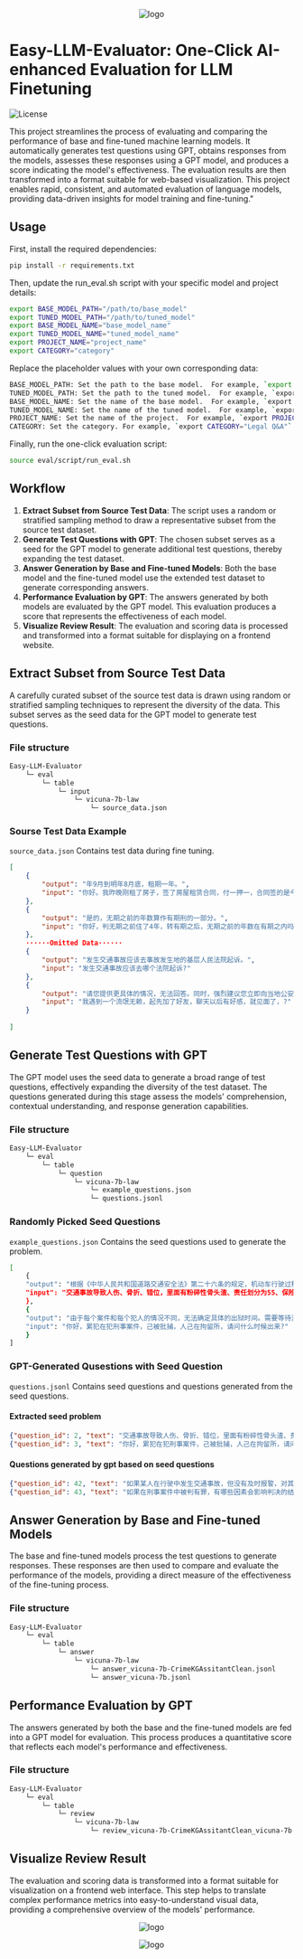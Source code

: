 <p align="center">
    <img src="./assets/logo.jpg" alt="logo">
</p>

# Easy-LLM-Evaluator: One-Click AI-enhanced Evaluation for LLM Finetuning

![License](https://img.shields.io/github/license/Antlera/easy-llm-evaluator)

This project streamlines the process of evaluating and comparing the performance of base and fine-tuned machine learning models. It automatically generates test questions using GPT, obtains responses from the models, assesses these responses using a GPT model, and produces a score indicating the model's effectiveness. The evaluation results are then transformed into a format suitable for web-based visualization. This project enables rapid, consistent, and automated evaluation of language models, providing data-driven insights for model training and fine-tuning."

## Usage

First, install the required dependencies:

```bash
pip install -r requirements.txt
```

Then, update the run_eval.sh script with your specific model and project details:

```bash
export BASE_MODEL_PATH="/path/to/base_model"
export TUNED_MODEL_PATH="/path/to/tuned_model"
export BASE_MODEL_NAME="base_model_name"
export TUNED_MODEL_NAME="tuned_model_name"
export PROJECT_NAME="project_name"
export CATEGORY="category"
```

Replace the placeholder values with your own corresponding data:

```bash
BASE_MODEL_PATH: Set the path to the base model.  For example, `export BASE_MODEL_PATH="models/vicuna-7b/"` .
TUNED_MODEL_PATH: Set the path to the tuned model.  For example, `export TUNED_MODEL_PATH="models/vicuna-7b-CrimeKGAssitantClean/"` .
BASE_MODEL_NAME: Set the name of the base model.  For example, `export PROJECT_NAME="vicuna-7b"` .
TUNED_MODEL_NAME: Set the name of the tuned model.  For example, `export PROJECT_NAME="vicuna-7b-CrimeKGAssitantClean"` .
PROJECT_NAME: Set the name of the project.  For example, `export PROJECT_NAME="vicuna-7b-law"` .
CATEGORY: Set the category. For example, `export CATEGORY="Legal Q&A"` .
````

Finally, run the one-click evaluation script:

```bash
source eval/script/run_eval.sh
```

## Workflow
1. **Extract Subset from Source Test Data**: The script uses a random or stratified sampling method to draw a representative subset from the source test dataset.
2. **Generate Test Questions with GPT**: The chosen subset serves as a seed for the GPT model to generate additional test questions, thereby expanding the test dataset.
3. **Answer Generation by Base and Fine-tuned Models**: Both the base model and the fine-tuned model use the extended test dataset to generate corresponding answers.
4. **Performance Evaluation by GPT**: The answers generated by both models are evaluated by the GPT model. This evaluation produces a score that represents the effectiveness of each model.
5. **Visualize Review Result**: The evaluation and scoring data is processed and transformed into a format suitable for displaying on a frontend website.

## Extract Subset from Source Test Data

A carefully curated subset of the source test data is drawn using random or stratified sampling techniques to represent the diversity of the data. This subset serves as the seed data for the GPT model to generate test questions.

### File structure

```bash
Easy-LLM-Evaluator
    └─ eval
        └─ table
            └─ input
                └─ vicuna-7b-law
                    └─ source_data.json
```

### Sourse Test Data Example

`source_data.json` Contains test data during fine tuning.

```json
[
    {
        "output": "年9月到明年8月底，租期一年。",
        "input": "你好。我昨晚刚租了房子，签了房屋租赁合同，付一押一，合同签的是今年9.?"
    },
    {
        "output": "是的，无期之前的年数算作有期刑的一部分。",
        "input": "你好，判无期之前住了4年，转有期之后，无期之前的年数在有期之内吗?"
    },
    ······Omitted Data······
    {
        "output": "发生交通事故应该去事故发生地的基层人民法院起诉。",
        "input": "发生交通事故应该去哪个法院起诉?"
    },
    {
        "output": "请您提供更具体的情况，无法回答。同时，强烈建议您立即向当地公安机关报案，以维护自己的合法权益。",
        "input": "我遇到一个流氓无赖，起先加了好友，聊天以后有好感，就见面了，?"
    }
    
]
```

## Generate Test Questions with GPT

The GPT model uses the seed data to generate a broad range of test questions, effectively expanding the diversity of the test dataset. The questions generated during this stage assess the models' comprehension, contextual understanding, and response generation capabilities.

### File structure

```bash
Easy-LLM-Evaluator
    └─ eval
        └─ table
            └─ question
                └─ vicuna-7b-law
                    └─ example_questions.json
                    └─ questions.jsonl
```
### Randomly Picked Seed Questions

`example_questions.json` Contains the seed questions used to generate the problem.

```bash
[
    {
    "output": "根据《中华人民共和国道路交通安全法》第二十六条的规定，机动车行驶过程中发生交通事故造成他人伤亡或者财产损失的，应当依法承担赔偿责任。 \n\n根据您提供的情况来看，交通事故造成人员骨折、错位、粉碎性骨头渣等损伤，应当由机动车主依法承担赔偿责任。 \n\n另外，明确责任划分为55，并且保险公司只赔付50%的情况下，剩余的50%责任应当由机动车主承担。",
    "input": "交通事故导致人伤、骨折、错位，里面有粉碎性骨头渣、责任划分为55、保险公司只赔付百分之50那剩下的百分之50是不是有机动车主承担?"
    },
    {
    "output": "由于每个案件和每个犯人的情况不同，无法确定具体的出狱时间。需要等待法院的审判和判决，以及拘留所的处理程序。建议家属或律师可以咨询相关部门或律师，以了解该犯人的案件情况和出狱可能性。",
    "input": "你好，累犯在犯刑事案件，己被批捕，人己在拘留所，请问什么时候出来?"
    }
]
```

### GPT-Generated Qusestions with Seed Question

`questions.jsonl` Contains seed questions and questions generated from the seed questions.

#### Extracted seed problem

```json
{"question_id": 2, "text": "交通事故导致人伤、骨折、错位，里面有粉碎性骨头渣、责任划分为55、保险公司只赔付百分之50那剩下的百分之50是不是有机动车主承担?", "category": "法律问答"}
{"question_id": 3, "text": "你好，累犯在犯刑事案件，己被批捕，人己在拘留所，请问什么时候出来?", "category": "法律问答"}
```

#### Questions generated by gpt based on seed questions
```json
{"question_id": 42, "text": "如果某人在行驶中发生交通事故，但没有及时报警，对其后续的索赔和赔偿有什么影响？", "category": "法律问答_GPT"}
{"question_id": 43, "text": "如果在刑事案件中被判有罪，有哪些因素会影响判决的结果？", "category": "法律问答_GPT"}
```

## Answer Generation by Base and Fine-tuned Models

The base and fine-tuned models process the test questions to generate responses. These responses are then used to compare and evaluate the performance of the models, providing a direct measure of the effectiveness of the fine-tuning process.

### File structure

```bash
Easy-LLM-Evaluator
    └─ eval
        └─ table
            └─ answer
                └─ vicuna-7b-law
                    └─ answer_vicuna-7b-CrimeKGAssitantClean.jsonl
                    └─ answer_vicuna-7b.jsonl
```

## Performance Evaluation by GPT
The answers generated by both the base and the fine-tuned models are fed into a GPT model for evaluation. This process produces a quantitative score that reflects each model's performance and effectiveness.

### File structure

```bash
Easy-LLM-Evaluator
    └─ eval
        └─ table
            └─ review
                └─ vicuna-7b-law
                    └─ review_vicuna-7b-CrimeKGAssitantClean_vicuna-7b.jsonl
```
## Visualize Review Result

The evaluation and scoring data is transformed into a format suitable for visualization on a frontend web interface. This step helps to translate complex performance metrics into easy-to-understand visual data, providing a comprehensive overview of the models' performance.

<p align="center">
    <img src="./assets/eval.jpg" alt="logo">
</p>

<p align="center">
    <img src="./assets/eval_gpt.jpg" alt="logo">
</p>

